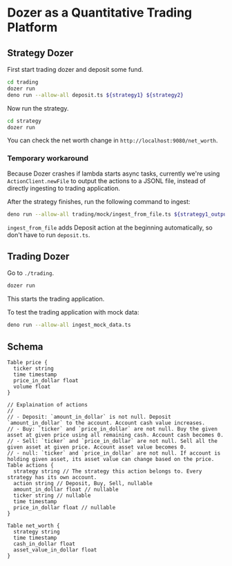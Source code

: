 # Dozer as a Quantitative Trading Platform

## Strategy Dozer

First start trading dozer and deposit some fund.

```bash
cd trading
dozer run
deno run --allow-all deposit.ts ${strategy1} ${strategy2}
```

Now run the strategy.

```bash
cd strategy
dozer run
```

You can check the net worth change in `http://localhost:9080/net_worth`.

### Temporary workaround

Because Dozer crashes if lambda starts async tasks, currently we're using `ActionClient.newFile` to output the actions to a JSONL file, instead of directly ingesting to trading application.

After the strategy finishes, run the following command to ingest:

```bash
deno run --allow-all trading/mock/ingest_from_file.ts ${strategy1_output} ${strategy2_output} ...
```

`ingest_from_file` adds Deposit action at the beginning automatically, so don't have to run `deposit.ts`.

## Trading Dozer

Go to `./trading`.

```bash
dozer run
```

This starts the trading application.

To test the trading application with mock data:

```bash
deno run --allow-all ingest_mock_data.ts
```

## Schema

```dbml
Table price {
  ticker string
  time timestamp
  price_in_dollar float
  volume float
}

// Explaination of actions
//
// - Deposit: `amount_in_dollar` is not null. Deposit `amount_in_dollar` to the account. Account cash value increases.
// - Buy: `ticker` and `price_in_dollar` are not null. Buy the given asset at given price using all remaining cash. Account cash becomes 0.
// - Sell: `ticker` and `price_in_dollar` are not null. Sell all the given asset at given price. Account asset value becomes 0.
// - null: `ticker` and `price_in_dollar` are not null. If account is holding given asset, its asset value can change based on the price.
Table actions {
  strategy string // The strategy this action belongs to. Every strategy has its own account.
  action string // Deposit, Buy, Sell, nullable
  amount_in_dollar float // nullable
  ticker string // nullable
  time timestamp
  price_in_dollar float // nullable
}

Table net_worth {
  strategy string
  time timestamp
  cash_in_dollar float
  asset_value_in_dollar float
}
```
